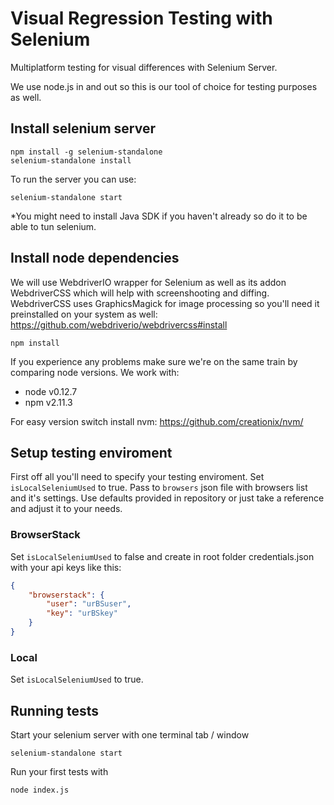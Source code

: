 # Visual Regression Testing with Selenium

Multiplatform testing for visual differences with Selenium Server.

We use node.js in and out so this is our tool of choice for testing purposes as well.


## Install selenium server

```
npm install -g selenium-standalone
selenium-standalone install
```

To run the server you can use: 
```
selenium-standalone start
```

*You might need to install Java SDK if you haven't already so do it to be able to tun selenium.

## Install node dependencies

We will use WebdriverIO wrapper for Selenium as well as its addon WebdriverCSS which will help with screenshooting and diffing. WebdriverCSS uses GraphicsMagick for image processing so you'll need it preinstalled on your system as well: https://github.com/webdriverio/webdrivercss#install

```
npm install
```

If you experience any problems make sure we're on the same train by comparing node versions. We work with:
- node v0.12.7
- npm v2.11.3

For easy version switch install nvm:
https://github.com/creationix/nvm/


## Setup testing enviroment

First off all you'll need to specify your testing enviroment. 
 Set `isLocalSeleniumUsed` to true. Pass to `browsers` json file with browsers list and it's settings. Use defaults provided in repository or just take a reference and adjust it to your needs.

### BrowserStack

Set `isLocalSeleniumUsed` to false and create in root folder credentials.json with your api keys like this:
```JSON
{
   	"browserstack": {
     	"user": "urBSuser",
     	"key": "urBSkey"
  	}
}
```

### Local

Set `isLocalSeleniumUsed` to true.

## Running tests

Start your selenium server with one terminal tab / window
```
selenium-standalone start
```

Run your first tests with 
```
node index.js
```
